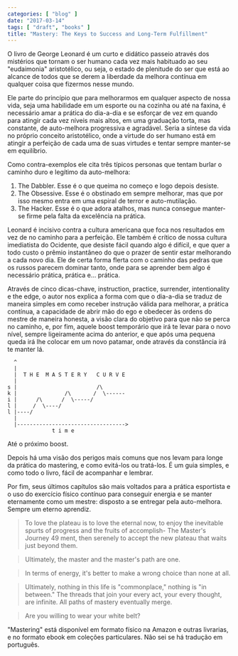 ```yaml
---
categories: [ "blog" ]
date: "2017-03-14"
tags: [ "draft", "books" ]
title: "Mastery: The Keys to Success and Long-Term Fulfillment"
---
```

O livro de George Leonard é um curto e didático passeio através
dos mistérios que tornam o ser humano cada vez mais habituado ao seu
"eudaimonia" aristotélico, ou seja, o estado de plenitude do ser que
está ao alcance de todos que se derem a liberdade da melhora contínua
em qualquer coisa que fizermos nesse mundo.

Ele parte do princípio que para melhorarmos em qualquer aspecto de nossa
vida, seja uma habilidade em um esporte ou na cozinha ou até na faxina,
é necessário amar a prática do dia-a-dia e se esforçar de vez em
quando para atingir cada vez níveis mais altos, em uma graduação
torta, mas constante, de auto-melhora progressiva e agradável. Seria a
síntese da vida no próprio conceito aristotélico, onde a virtude do
ser humano está em atingir a perfeição de cada uma de suas virtudes
e tentar sempre manter-se em equilíbrio.

Como contra-exemplos ele cita três típicos personas que tentam burlar
o caminho duro e legítimo da auto-melhora:

1. The Dabbler. Esse é o que queima no começo e logo depois desiste.
2. The Obsessive. Esse é o obstinado em sempre melhorar, mas que por
isso mesmo entra em uma espiral de terror e auto-mutilação.
3. The Hacker. Esse é o que adora atalhos, mas nunca consegue manter-se
firme pela falta da excelência na prática.

Leonard é incisivo contra a cultura americana que foca nos resultados
em vez de no caminho para a perfeição. Ele também é crítico de
nossa cultura imediatista do Ocidente, que desiste fácil quando algo é
difícil, e que quer a todo custo o prêmio instantâneo do que o prazer
de sentir estar melhorando a cada novo dia. Ele de certa forma flerta
com o caminho das pedras que os russos parecem dominar tanto, onde para
se aprender bem algo é necessário prática, prática e... prática.

Através de cinco dicas-chave, instruction, practice, surrender,
intentionality e the edge, o autor nos explica a forma com que o dia-a-dia
se traduz de maneira simples em como receber instrução válida para
melhorar, a prática contínua, a capacidade de abrir mão do ego e
obedecer às ordens do mestre de maneira honesta, a visão clara do
objetivo para que não se perca no caminho, e, por fim, aquele boost
temporário que irá te levar para o novo nível, sempre ligeiramente
acima do anterior, e que após uma pequena queda irá lhe colocar em um
novo patamar, onde através da constância irá te manter lá.

      ^
      |
      |  T H E  M A S T E R Y   C U R V E
      |
    s |                         /\
    k |               /\       /  \------
    i |      /\      /  \-----/
    l |     /  \----/
    l |----/
      |
      |---------------------------------->
                  t i m e

Até o próximo boost.

Depois há uma visão dos perigos mais comuns que nos levam para longe
da prática do mastering, e como evitá-los ou tratá-los. É um guia
simples, e como todo o livro, fácil de acompanhar e lembrar.

Por fim, seus últimos capítulos são mais voltados para a prática
esportista e o uso do exercício físico contínuo para conseguir energia
e se manter eternamente como um mestre: disposto a se entregar pela
auto-melhora. Sempre um eterno aprendiz.

> To love the plateau is to love the eternal now, to enjoy the inevitable
spurts of progress and the fruits of accomplish- The Master's Journey
49 ment, then serenely to accept the new plateau that waits just beyond
them.

> Ultimately, the master and the master's path are one.

> In terms of energy, it's better to make a wrong choice than none at
all.

> Ultimately, nothing in this life is "commonplace," nothing is "in
between." The threads that join your every act, your every thought,
are infinite. All paths of mastery eventually merge.

> Are you willing to wear your white belt?

"Mastering" está disponível em formato físico na Amazon e outras
livrarias, e no formato ebook em coleções particulares. Não sei se
há tradução em português.
